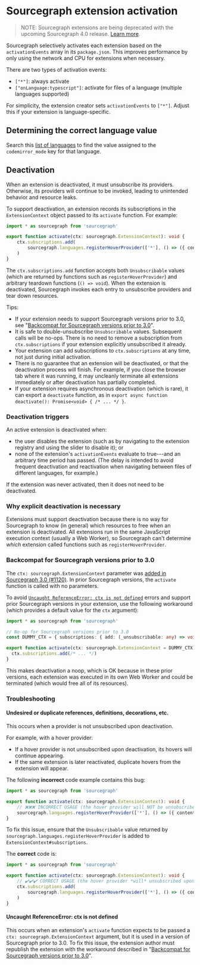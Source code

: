 # Sourcegraph extension activation

> NOTE: Sourcegraph extensions are being deprecated with the upcoming Sourcegraph 4.0 release. [Learn more](../deprecation.md).

Sourcegraph selectively activates each extension based on the `activationEvents` array in its `package.json`. This improves performance by only using the network and CPU for extensions when necessary.

There are two types of activation events:

- `["*"]`: always activate
- `["onLanguage:typescript"]`: activate for files of a language (multiple languages supported)

For simplicity, the extension creator sets `activationEvents` to `["*"]`. Adjust this if your extension is language-specific.

## Determining the correct language value

Search this [list of languages](https://github.com/github/linguist/blob/master/lib/linguist/languages.yml) to find the value assigned to the `codemirror_mode` key for that language.

## Deactivation

When an extension is deactivated, it must unsubscribe its providers. Otherwise, its providers will continue to be invoked, leading to unintended behavior and resource leaks.

To support deactivation, an extension records its subscriptions in the `ExtensionContext` object passed to its `activate` function. For example:

```typescript
import * as sourcegraph from 'sourcegraph'

export function activate(ctx: sourcegraph.ExtensionContext): void {
    ctx.subscriptions.add(
        sourcegraph.languages.registerHoverProvider(['*'], () => ({ contents: { value: 'Hello, world!' } }))
    )
}
```

The `ctx.subscriptions.add` function accepts both `Unsubscribable` values (which are returned by functions such as `registerHoverProvider`) and arbitrary teardown functions (`() => void`). When the extension is deactivated, Sourcegraph invokes each entry to unsubscribe providers and tear down resources.

Tips:

- If your extension needs to support Sourcegraph versions prior to 3.0, see "[Backcompat for Sourcegraph versions prior to 3.0](activation.md#backcompat-for-sourcegraph-versions-prior-to-3-0)".
- It is safe to double-unsubscribe `Unsubscribable` values. Subsequent calls will be no-ops. There is no need to remove a subscription from `ctx.subscriptions` if your extension explicitly unsubscribed it already.
- Your extension can add subscriptions to `ctx.subscriptions` at any time, not just during initial activation.
- There is no guarantee that an extension will be deactivated, or that the deactivation process will finish. For example, if you close the browser tab where it was running, it may uncleanly terminate all extensions immediately or after deactivation has partially completed.
- If your extension requires asynchronous deactivation (which is rare), it can export a `deactivate` function, as in `export async function deactivate(): Promise<void> { /* ... */ }`.

### Deactivation triggers

An active extension is deactivated when:

- the user disables the extension (such as by navigating to the extension registry and using the slider to disable it); or
- none of the extension's `activationEvents` evaluate to true---and an arbitrary time period has passed. (The delay is intended to avoid frequent deactivation and reactivation when navigating between files of different languages, for example.)

If the extension was never activated, then it does not need to be deactivated.

### Why explicit deactivation is necessary

Extensions must support deactivation because there is no way for Sourcegraph to know (in general) which resources to free when an extension is deactivated. All extensions run in the same JavaScript execution context (usually a Web Worker), so Sourcegraph can't determine *which* extension called functions such as `registerHoverProvider`.

### Backcompat for Sourcegraph versions prior to 3.0

The `ctx: sourcegraph.ExtensionContext` parameter was [added in Sourcegraph 3.0 (#1120)](https://github.com/sourcegraph/sourcegraph/pull/1120). In prior Sourcegraph versions, the `activate` function is called with no parameters.

To avoid [`Uncaught ReferenceError: ctx is not defined`](#uncaught-referenceerror-ctx-is-not-defined) errors and support prior Sourcegraph versions in your extension, use the following workaround (which provides a default value for the `ctx` argument):

```typescript
import * as sourcegraph from 'sourcegraph'

// No-op for Sourcegraph versions prior to 3.0
const DUMMY_CTX = { subscriptions: { add: (_unsubscribable: any) => void 0 } }

export function activate(ctx: sourcegraph.ExtensionContext = DUMMY_CTX): void {
  ctx.subscriptions.add(/* ... */)
}
```

This makes deactivation a noop, which is OK because in these prior versions, each extension was executed in its own Web Worker and could be terminated (which would free all of its resources).

### Troubleshooting

#### Undesired or duplicate references, definitions, decorations, etc.

This occurs when a provider is not unsubscribed upon deactivation.

For example, with a hover provider:

- If a hover provider is not unsubscribed upon deactivation, its hovers will continue appearing.
- If the same extension is later reactivated, duplicate hovers from the extension will appear.

The following **incorrect** code example contains this bug:

```typescript
import * as sourcegraph from 'sourcegraph'

export function activate(ctx: sourcegraph.ExtensionContext): void {
    // ❌❌❌ INCORRECT USAGE (the hover provider will NOT be unsubscribed upon deactivation)
    sourcegraph.languages.registerHoverProvider(['*'], () => ({ contents: { value: 'Hello, world!' } }))
}
```

To fix this issue, ensure that the `Unsubscribable` value returned by `sourcegraph.languages.registerHoverProvider` is added to `ExtensionContext#subscriptions`.

The **correct** code is:

```typescript
import * as sourcegraph from 'sourcegraph'

export function activate(ctx: sourcegraph.ExtensionContext): void {
    // ✔️✔️✔️ CORRECT USAGE (the hover provider *will* unsubscribed upon deactivation)
    ctx.subscriptions.add(
        sourcegraph.languages.registerHoverProvider(['*'], () => ({ contents: { value: 'Hello, world!' } }))
    )
}
```

#### Uncaught ReferenceError: ctx is not defined

This occurs when an extension's `activate` function expects to be passed a `ctx: sourcegraph.ExtensionContext` argument, but it is used in a version of Sourcegraph prior to 3.0. To fix this issue, the extension author must republish the extension with the workaround described in "[Backcompat for Sourcegraph versions prior to 3.0](activation.md#backcompat-for-sourcegraph-versions-prior-to-3-0-preview)".
